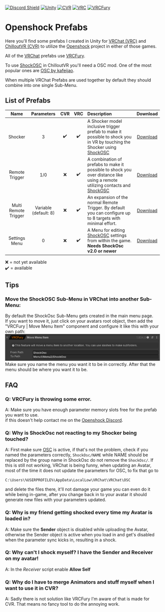 [![Discord Shield](https://discordapp.com/api/guilds/1078124408775901204/widget.png?style=shield)](https://discord.gg/OpenShock) [![Unity](https://img.shields.io/badge/Unity-%23000000.svg?logo=unity&logoColor=white)](https://unity.com/) [![CVR](https://img.shields.io/badge/ChilloutVR-red)](https://store.steampowered.com/app/661130/ChilloutVR/) [![VRC](https://img.shields.io/badge/VRChat-blue)](https://store.steampowered.com/app/438100/VRChat/) [![VRCFury](https://img.shields.io/badge/VRCFury-orange)](https://vrcfury.com/)


# Openshock Prefabs
Here you'll find some prefabs I created in Unity for [VRChat (VRC)](https://store.steampowered.com/app/438100/VRChat/) and [ChilloutVR (CVR)](https://store.steampowered.com/app/661130/ChilloutVR/) to utilize the [Openshock](https://github.com/OpenShock) project in either of those games.

All of the [VRChat](https://store.steampowered.com/app/438100/VRChat/) prefabs use [VRCFury](https://vrcfury.com/).

To use [ShockOSC](https://github.com/OpenShock/ShockOsc) in ChilloutVR you'll need a OSC mod. One of the most popular ones are [OSC by kafeijao](https://github.com/kafeijao/Kafe_CVR_Mods?tab=readme-ov-file).

When multiple VRChat Prefabs are used together by default they should combine into one single Sub-Menu.
  
  
  
## List of Prefabs
| Name              |Parameters|CVR|VRC| Description   |Download|
| :-------------:     | :-------------: |:----------:|:-----------:|:---------------|:----------------:|
| Shocker |3|✔️|✔️| A Shocker model inclusive trigger prefab to make it possible to shock you in VR by touching the Shocker using [ShockOSC](https://github.com/OpenShock/ShockOsc)|[Download](https://github.com/Kyobinoyo/OpenshockPrefabs/releases/tag/Shockerv1.2) |
| Remote Trigger |1/0|❌|✔️| A combination of prefabs to make it possible to shock you over distance like using a remote utilizing contacts and [ShockOSC](https://github.com/OpenShock/ShockOsc)| [Download](https://github.com/Kyobinoyo/OpenshockPrefabs/releases/tag/RemoteTrigger) |
| Multi Remote Trigger |Variable (default: 8)|❌|✔️|An expansion of the normal Remote Trigger. By default you can configure up to 8 targets with minimal effort.|[Download](https://github.com/Kyobinoyo/OpenshockPrefabs/releases/tag/RemoteTrigger)|  
|Settings Menu |0 |❌|✔️|A Menu for editing [ShockOSC](https://github.com/OpenShock/ShockOsc) settings from within the game. __**Needs ShockOsc v2.0 or newer**__|  [Download](https://github.com/Kyobinoyo/OpenshockPrefabs/releases/tag/SettingsMenu) |  

❌ = not yet available  
✔️ = available 

## Tips
### Move the ShockOSC Sub-Menu in VRChat into another Sub-Menu:
By default the ShockOsc Sub-Menu gets created in the main menu page.  
If you want to move it, just click on your avatars root object, then add the "VRCFury | Move Menu Item" component and configure it like this with your own path:  
![MoveMenu](Images/MoveMenu.png)  
Make sure you name the menu you want it to be in correctly.
After that the menu should be where you want it to be.  

## FAQ
### Q: VRCFury is throwing some error.
A: Make sure you have enough parameter memory slots free for the prefab you want to use.  
if this doesn't help contact me on the [Openshock Discord](https://discord.gg/OpenShock).  

### Q: Why is ShockOsc not reacting to my Shocker being touched?
A: First make sure [OSC](https://docs.vrchat.com/docs/osc-overview#how-do-i-use-it) is active, if that's not the problem, check if you named the parameters correctly, ``ShockOsc/NAME`` while NAME should be replaced by the group name in ShockOsc do not remove the ``ShockOsc/``. If this is still not working, VRChat is being funny, when updating an Avatar, most of the time it does not update the parameters for OSC, to fix that go to  
```
C:\Users\%USERPROFILE%\AppData\LocalLow\VRChat\VRChat\OSC
```  
and delete the files there, it'll not damage your game you can even do it while being in-game, after you change back in to your avatar it should generate new files with your parameters updated.  

### Q: Why is my friend getting shocked every time my Avatar is loaded in?
A: Make sure the **Sender** object is disabled while uploading the Avatar, otherwise the Sender object is active when you load in and get's disabled when the parameter sync kicks in, resulting in a shock.  

### Q: Why can't I shock myself? I have the Sender and Receiver on my avatar!
A: In the *Receiver* script enable **Allow Self**

### Q: Why do I have to merge Animators and stuff myself when I want to use it in CVR?
A: Sadly there is not solution like VRCFury I'm aware of that is made for CVR. That means no fancy tool to do the annoying work.
